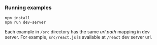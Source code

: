 ### Running examples
```
npm install
npm run dev-server
```

Each example in `/src` directory has the same *url path* mapping in dev server.
For example, `src/react.js` is available at `/react` dev server url.
